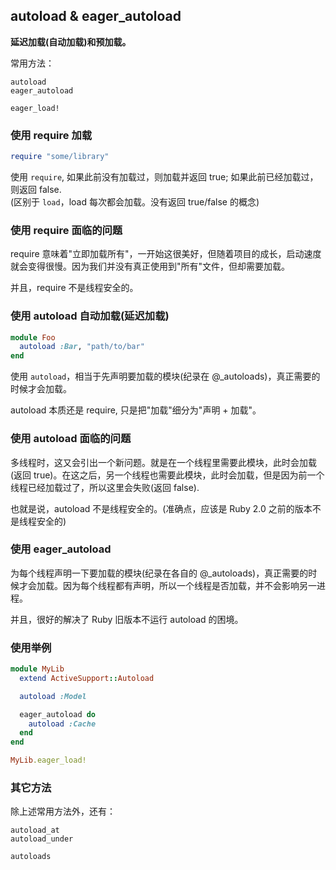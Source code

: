 ## autoload & eager_autoload

**延迟加载(自动加载)和预加载。**

常用方法：

```
autoload
eager_autoload

eager_load!
```

### 使用 require 加载

```ruby
require "some/library"
```

使用 `require`, 如果此前没有加载过，则加载并返回 true; 如果此前已经加载过，则返回 false.<br>
(区别于 `load`，load 每次都会加载。没有返回 true/false 的概念)

### 使用 require 面临的问题

require 意味着"立即加载所有"，一开始这很美好，但随着项目的成长，启动速度就会变得很慢。因为我们并没有真正使用到"所有"文件，但却需要加载。

并且，require 不是线程安全的。

### 使用 autoload 自动加载(延迟加载)

```ruby
module Foo
  autoload :Bar, "path/to/bar"
end
```

使用 `autoload`，相当于先声明要加载的模块(纪录在 @_autoloads)，真正需要的时候才会加载。

autoload 本质还是 require, 只是把"加载"细分为"声明 + 加载"。

### 使用 autoload 面临的问题

多线程时，这又会引出一个新问题。就是在一个线程里需要此模块，此时会加载(返回 true)。在这之后，另一个线程也需要此模块，此时会加载，但是因为前一个线程已经加载过了，所以这里会失败(返回 false).

也就是说，autoload 不是线程安全的。(准确点，应该是 Ruby 2.0 之前的版本不是线程安全的)

### 使用 eager_autoload

为每个线程声明一下要加载的模块(纪录在各自的 @_autoloads)，真正需要的时候才会加载。因为每个线程都有声明，所以一个线程是否加载，并不会影响另一进程。

并且，很好的解决了 Ruby 旧版本不运行 autoload 的困境。

### 使用举例

```ruby
module MyLib
  extend ActiveSupport::Autoload

  autoload :Model

  eager_autoload do
    autoload :Cache
  end
end
```

```ruby
MyLib.eager_load!
```

### 其它方法

除上述常用方法外，还有：

```
autoload_at
autoload_under

autoloads
```
